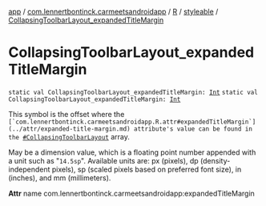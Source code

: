 [app](../../../index.md) / [com.lennertbontinck.carmeetsandroidapp](../../index.md) / [R](../index.md) / [styleable](index.md) / [CollapsingToolbarLayout_expandedTitleMargin](./-collapsing-toolbar-layout_expanded-title-margin.md)

# CollapsingToolbarLayout_expandedTitleMargin

`static val CollapsingToolbarLayout_expandedTitleMargin: `[`Int`](https://kotlinlang.org/api/latest/jvm/stdlib/kotlin/-int/index.html)
`static val CollapsingToolbarLayout_expandedTitleMargin: `[`Int`](https://kotlinlang.org/api/latest/jvm/stdlib/kotlin/-int/index.html)

This symbol is the offset where the ``[`com.lennertbontinck.carmeetsandroidapp.R.attr#expandedTitleMargin`](../attr/expanded-title-margin.md) attribute's value can be found in the ``[`#CollapsingToolbarLayout`](-collapsing-toolbar-layout.md) array.

May be a dimension value, which is a floating point number appended with a unit such as "`14.5sp`". Available units are: px (pixels), dp (density-independent pixels), sp (scaled pixels based on preferred font size), in (inches), and mm (millimeters).

**Attr**
name com.lennertbontinck.carmeetsandroidapp:expandedTitleMargin


